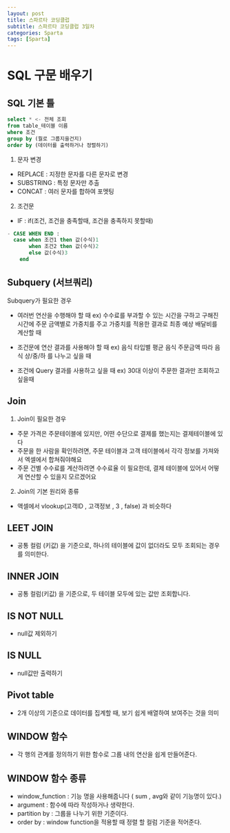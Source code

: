 ```yaml
---
layout: post
title: 스파르타 코딩클럽
subtitle: 스파르타 코딩클럽 3일차
categories: Sparta
tags: [Sparta]
---
```


# SQL 구문 배우기

## SQL 기본 틀

```sql
select * <- 전체 조회 
from table_테이블 이름
where 조건
group by (뭘로 그룹지을건지)
order by (데이터를 출력하거나 정렬하기)
```

1) 문자 변경

- REPLACE : 지정한 문자를 다른 문자로 변경
- SUBSTRING : 특정 문자만 추출
- CONCAT : 여러 문자를 합하여 포멧팅   

2) 조건문 
- IF : if(조건, 조건을 충족할때, 조건을 충족하지 못할때)

```sql
- CASE WHEN END : 
  case when 조건1 then 값(수식)1
       when 조건2 then 값(수식)2
       else 값(수식)3
    end
```

## Subquery (서브쿼리)

Subquery가 필요한 경우
- 여러번 연산을 수행해야 할 때 
ex) 수수료를 부과할 수 있는 시간을 구하고
구해진 시간에 주문 금액별로 가중치를 주고
가중치를 적용한 결과로 최종 예상 배달비를 계산할 때   
   
- 조건문에 연산 결과를 사용해야 할 때
ex) 음식 타입별 평균 음식 주문금액 따라 음식 상/중/하 를 나누고 싶을 때   
   
- 조건에 Query 결과를 사용하고 싶을 때
ex) 30대 이상이 주문한 결과만 조회하고 싶을때    

## Join

1) Join이 필요한 경우
- 주문 가격은 주문테이블에 있지만, 어떤 수단으로 결제를 했는지는 결제테이블에 있다
- 주문을 한 사람을 확인하려면, 주문 테이블과 고객 테이블에서 각각 정보를 가져와서 엑셀에서 합쳐줘야해요 
- 주문 건별 수수료를 계산하려면 수수료율 이 필요한데, 결제 테이블에 있어서 어떻게 연산할 수 있을지 모르겠어요 

2) Join의 기본 원리와 종류
- 액셀에서 vlookup(고객ID , 고객정보 , 3 , false) 과 비슷하다   

## LEET JOIN 
- 공통 컬럼 (키값) 을 기준으로, 하나의 테이블에 값이 없더라도 모두 조회되는 경우를 의미한다.

## INNER JOIN 
- 공통 컬럼(키값) 을 기준으로, 두 테이블 모두에 있는 값만 조회합니다.  

## IS NOT NULL
- null값 제외하기

## IS NULL
- null값만 출력하기

## Pivot table 
- 2개 이상의 기준으로 데이터를 집계할 때, 보기 쉽게 배열하여 보여주는 것을 의미

## WINDOW 함수
- 각 행의 관계를 정의하기 위한 함수로 그룹 내의 연산을 쉽게 만들어준다.

## WINDOW 함수 종류
- window_function : 기능 명을 사용해줍니다 ( sum , avg와 같이 기능명이 있다.)   
- argument : 함수에 따라 작성하거나 생략한다.   
- partition by : 그룹을 나누기 위한 기준이다.
- order by : window function을 적용할 때 정렬 할 컬럼 기준을 적어준다.


